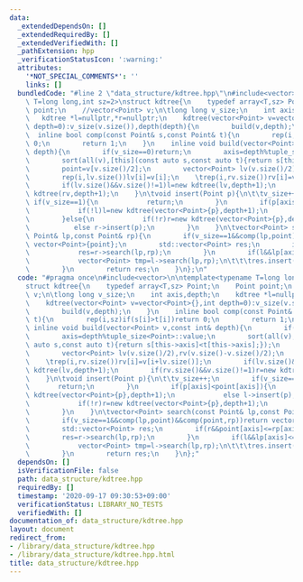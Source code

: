 ```yaml
---
data:
  _extendedDependsOn: []
  _extendedRequiredBy: []
  _extendedVerifiedWith: []
  _pathExtension: hpp
  _verificationStatusIcon: ':warning:'
  attributes:
    '*NOT_SPECIAL_COMMENTS*': ''
    links: []
  bundledCode: "#line 2 \"data_structure/kdtree.hpp\"\n#include<vector>\n\ntemplate<typename\
    \ T=long long,int sz=2>\nstruct kdtree{\n    typedef array<T,sz> Point;\n    Point\
    \ point;\n    //vector<Point> v;\n\tlong long v_size;\n    int axis,depth;\n \
    \   kdtree *l=nullptr,*r=nullptr;\n    kdtree(vector<Point> v=vector<Point>{},int\
    \ depth=0):v_size(v.size()),depth(depth){\n        build(v,depth);\n    }\n  \
    \  inline bool comp(const Point& s,const Point& t){\n        rep(i,sz)if(s[i]>t[i])return\
    \ 0;\n        return 1;\n    }\n    inline void build(vector<Point> v,const int&\
    \ depth){\n        if(v_size==0)return;\n        axis=depth%tuple_size<Point>::value;\n\
    \        sort(all(v),[this](const auto s,const auto t){return s[this->axis]<t[this->axis];});\n\
    \        point=v[v.size()/2];\n        vector<Point> lv(v.size()/2),rv(v.size()-v.size()/2);\n\
    \        rep(i,lv.size())lv[i]=v[i];\n    \trep(i,rv.size())rv[i]=v[i+lv.size()];\n\
    \        if(lv.size()&&v.size()!=1)l=new kdtree(lv,depth+1);\n        if(rv.size()&&v.size()!=1)r=new\
    \ kdtree(rv,depth+1);\n    }\n\tvoid insert(Point p){\n\t\tv_size++;\n       \
    \ if(v_size==1){\n            return;\n        }\n        if(p[axis]<point[axis]){\n\
    \            if(!l)l=new kdtree(vector<Point>{p},depth+1);\n            else l->insert(p);\n\
    \        }else{\n            if(!r)r=new kdtree(vector<Point>{p},depth+1);\n \
    \           else r->insert(p);\n        }\n    }\n\tvector<Point> search(const\
    \ Point& lp,const Point& rp){\n        if(v_size==1&&comp(lp,point)&&comp(point,rp))return\
    \ vector<Point>{point};\n        std::vector<Point> res;\n        if(r&&point[axis]<=rp[axis]){\n\
    \            res=r->search(lp,rp);\n        }\n        if(l&&lp[axis]<=point[axis]){\n\
    \            vector<Point> tmp=l->search(lp,rp);\n\t\t\tres.insert(res.end(),all(tmp));\n\
    \        }\n        return res;\n    }\n};\n"
  code: "#pragma once\n#include<vector>\n\ntemplate<typename T=long long,int sz=2>\n\
    struct kdtree{\n    typedef array<T,sz> Point;\n    Point point;\n    //vector<Point>\
    \ v;\n\tlong long v_size;\n    int axis,depth;\n    kdtree *l=nullptr,*r=nullptr;\n\
    \    kdtree(vector<Point> v=vector<Point>{},int depth=0):v_size(v.size()),depth(depth){\n\
    \        build(v,depth);\n    }\n    inline bool comp(const Point& s,const Point&\
    \ t){\n        rep(i,sz)if(s[i]>t[i])return 0;\n        return 1;\n    }\n   \
    \ inline void build(vector<Point> v,const int& depth){\n        if(v_size==0)return;\n\
    \        axis=depth%tuple_size<Point>::value;\n        sort(all(v),[this](const\
    \ auto s,const auto t){return s[this->axis]<t[this->axis];});\n        point=v[v.size()/2];\n\
    \        vector<Point> lv(v.size()/2),rv(v.size()-v.size()/2);\n        rep(i,lv.size())lv[i]=v[i];\n\
    \    \trep(i,rv.size())rv[i]=v[i+lv.size()];\n        if(lv.size()&&v.size()!=1)l=new\
    \ kdtree(lv,depth+1);\n        if(rv.size()&&v.size()!=1)r=new kdtree(rv,depth+1);\n\
    \    }\n\tvoid insert(Point p){\n\t\tv_size++;\n        if(v_size==1){\n     \
    \       return;\n        }\n        if(p[axis]<point[axis]){\n            if(!l)l=new\
    \ kdtree(vector<Point>{p},depth+1);\n            else l->insert(p);\n        }else{\n\
    \            if(!r)r=new kdtree(vector<Point>{p},depth+1);\n            else r->insert(p);\n\
    \        }\n    }\n\tvector<Point> search(const Point& lp,const Point& rp){\n\
    \        if(v_size==1&&comp(lp,point)&&comp(point,rp))return vector<Point>{point};\n\
    \        std::vector<Point> res;\n        if(r&&point[axis]<=rp[axis]){\n    \
    \        res=r->search(lp,rp);\n        }\n        if(l&&lp[axis]<=point[axis]){\n\
    \            vector<Point> tmp=l->search(lp,rp);\n\t\t\tres.insert(res.end(),all(tmp));\n\
    \        }\n        return res;\n    }\n};"
  dependsOn: []
  isVerificationFile: false
  path: data_structure/kdtree.hpp
  requiredBy: []
  timestamp: '2020-09-17 09:30:53+09:00'
  verificationStatus: LIBRARY_NO_TESTS
  verifiedWith: []
documentation_of: data_structure/kdtree.hpp
layout: document
redirect_from:
- /library/data_structure/kdtree.hpp
- /library/data_structure/kdtree.hpp.html
title: data_structure/kdtree.hpp
---
```

